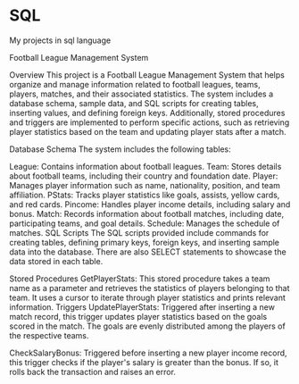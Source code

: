 # SQL
My projects in sql language

Football League Management System

Overview
This project is a Football League Management System that helps organize and manage information related to football leagues, teams, players, matches, and their associated statistics. The system includes a database schema, sample data, and SQL scripts for creating tables, inserting values, and defining foreign keys. Additionally, stored procedures and triggers are implemented to perform specific actions, such as retrieving player statistics based on the team and updating player stats after a match.

Database Schema
The system includes the following tables:

League: Contains information about football leagues.
Team: Stores details about football teams, including their country and foundation date.
Player: Manages player information such as name, nationality, position, and team affiliation.
PStats: Tracks player statistics like goals, assists, yellow cards, and red cards.
Pincome: Handles player income details, including salary and bonus.
Match: Records information about football matches, including date, participating teams, and goal details.
Schedule: Manages the schedule of matches.
SQL Scripts
The SQL scripts provided include commands for creating tables, defining primary keys, foreign keys, and inserting sample data into the database. There are also SELECT statements to showcase the data stored in each table.

Stored Procedures
GetPlayerStats: This stored procedure takes a team name as a parameter and retrieves the statistics of players belonging to that team. It uses a cursor to iterate through player statistics and prints relevant information.
Triggers
UpdatePlayerStats: Triggered after inserting a new match record, this trigger updates player statistics based on the goals scored in the match. The goals are evenly distributed among the players of the respective teams.

CheckSalaryBonus: Triggered before inserting a new player income record, this trigger checks if the player's salary is greater than the bonus. If so, it rolls back the transaction and raises an error.

